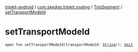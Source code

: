 [tripkit-android](../../index.md) / [com.skedgo.tripkit.routing](../index.md) / [TripSegment](index.md) / [setTransportModeId](./set-transport-mode-id.md)

# setTransportModeId

`open fun setTransportModeId(transportModeId: `[`String`](https://kotlinlang.org/api/latest/jvm/stdlib/kotlin/-string/index.html)`!): `[`Unit`](https://kotlinlang.org/api/latest/jvm/stdlib/kotlin/-unit/index.html)